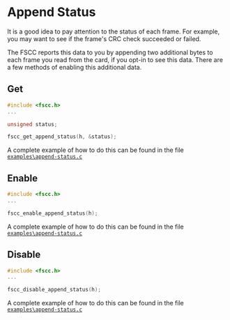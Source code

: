 Append Status
======

It is a good idea to pay attention to the status of each frame. For example, you
may want to see if the frame's CRC check succeeded or failed.

The FSCC reports this data to you by appending two additional bytes
to each frame you read from the card, if you opt-in to see this data. There are
a few methods of enabling this additional data.

Get
---

```c
#include <fscc.h>
...

unsigned status;

fscc_get_append_status(h, &status);
```

A complete example of how to do this can be found in the file
[`examples\append-status.c`](https://github.com/commtech/cfscc/blob/master/examples/append-status.c)


Enable
------

```c
#include <fscc.h>
...

fscc_enable_append_status(h);
```

A complete example of how to do this can be found in the file
[`examples\append-status.c`](https://github.com/commtech/cfscc/blob/master/examples/append-status.c)


Disable
-------

```c
#include <fscc.h>
...

fscc_disable_append_status(h);
```

A complete example of how to do this can be found in the file
[`examples\append-status.c`](https://github.com/commtech/cfscc/blob/master/examples/append-status.c)
